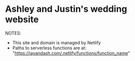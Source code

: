 # Ashley and Justin's wedding website

NOTES:

- This site and domain is managed by Netlify
- Paths to serverless functions are at: "<https://jayandash.com/.netlify/functions/function_name>"
